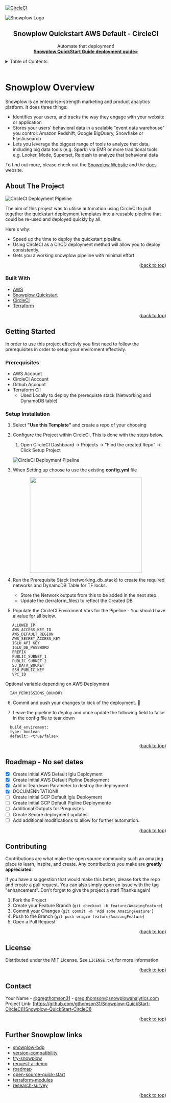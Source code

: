 <div id="top"></div>
<!--
*** Thanks for checking out the Best-README-Template. If you have a suggestion
*** that would make this better, please fork the repo and create a pull request
*** or simply open an issue with the tag "enhancement".
*** Don't forget to give the project a star!
*** Thanks again! Now go create something AMAZING! :D
-->

<!-- PROJECT SHIELDS -->
<!--
*** I'm using markdown "reference style" links for readability.
*** Reference links are enclosed in brackets [ ] instead of parentheses ( ).
*** See the bottom of this document for the declaration of the reference variables
*** for contributors-url, forks-url, etc. This is an optional, concise syntax you may use.
*** https://www.markdownguide.org/basic-syntax/#reference-style-links
-->
[![CircleCI](https://circleci.com/gh/gthomson31/Snowplow-QuickStart-CircleCI/tree/main.svg?style=svg&circle-token=f9a55d6df6a95092a3cbc7ef28b0a1e46e196d71)](https://circleci.com/gh/gthomson31/Snowplow-QuickStart-CircleCI/tree/main)

<!-- PROJECT LOGO -->
![Snowplow Logo](./media/snowplow_logo.png)
<br />
<div align="center">
  <h2 align="center">Snowplow Quickstart AWS Default - CircleCI</h2>
  <p align="center">
    Automate that deployment!
    <br />
    <a href="https://docs.snowplowanalytics.com/docs/open-source-quick-start/"><strong>Snowplow QuickStart Guide deployment quide»</strong></a>
    <br />
  </p>
</div>

<!-- TABLE OF CONTENTS -->
<details>
  <summary>Table of Contents</summary>
  <ol>
    <li>
      <a href="#about-the-project">About The Project</a>
      <ul>
        <li><a href="#built-with">Built With</a></li>
      </ul>
    </li>
    <li>
      <a href="#getting-started">Getting Started</a>
      <ul>
        <li><a href="#prerequisites">Prerequisites</a></li>
        <li><a href="#installation">Installation</a></li>
      </ul>
    </li>
    <li><a href="#usage">Usage</a></li>
    <li><a href="#roadmap">Roadmap</a></li>
    <li><a href="#contributing">Contributing</a></li>
    <li><a href="#license">License</a></li>
    <li><a href="#contact">Contact</a></li>
    <li><a href="#acknowledgments">Acknowledgments</a></li>
  </ol>
</details>
<br>

<!-- SNOWPLOW OVERVIEW  -->
# Snowplow Overview

Snowplow is an enterprise-strength marketing and product analytics platform.
It does three things:

* Identifies your users, and tracks the way they engage with your website or application
* Stores your users' behavioral data in a scalable "event data warehouse" you control: Amazon Redshift, Google BigQuery, Snowflake or Elasticsearch
* Lets you leverage the biggest range of tools to analyze that data, including big data tools (e.g. Spark) via EMR or more traditional tools e.g. Looker, Mode, Superset, Re:dash to analyze that behavioral data

To find out more, please check out the [Snowplow Website](https://snowplowanalytics.com/) and the [docs](https://docs.snowplowanalytics.com/open-source-docs/) website.

<!-- ABOUT THE PROJECT -->
## About The Project

![CircleCI Deployment Pipeline](./media/deployment.png)

The aim of this project was to utilise automation using CircleCI to pull together the quickstart deployment templates into a reusable pipeline that could be re-used and deployed quickly by all.

Here's why:

* Speed up the time to deploy the quickstart pipeline.
* Using CircleCI as a CI/CD deployment method will allow you to deploy consistently.
* Gets you a working snowplow pipeline with minimal effort.

<p align="right">(<a href="#top">back to top</a>)</p>

### Built With

* [AWS](https://aws.amazon.com/)
* [Snowplow Quickstart](https://github.com/snowplow/quickstart-examples)
* [CircleCI](https://circleci.com/)
* [Terraform](https://www.terraform.io/)

<p align="right">(<a href="#top">back to top</a>)</p>

<!-- GETTING STARTED -->
## Getting Started

In order to use this project effectivly you first need to follow the prerequisites in order to setup your enviroment effectivly.

### Prerequisites

* AWS Account
* CircleCI Account
* Github Account
* Terraform ClI
  * Used Locally to deploy the prerequiste stack (Networking and DynamoDB table)

### Setup Installation

1. Select **"Use this Template"** and create a repo of your choosing
2. Configure the Project within CircleCI, This is done with the steps below.
   1. Open CircleCI Dashboard &rarr; Projects &rarr; "Find the created Repo" &rarr; Click Setup Project

   ![CircleCI Deployment Pipeline](./media/circleci_project.jpg)

3. When Setting up choose to use the existing **config.yml** file <br>

<p align="center"><img src="./media/circleci_setup.jpg" width="350" height="300" /></p>

4. Run the Prerequisite Stack (networking_db_stack) to create the required networks and DynamoDB Table for TF locks.
    - Store the Network outputs from this to be added in the next step.
    - Update the (terraform_files) to reflect the Created DB
  

5. Populate the CircleCI Enviroment Vars for the Pipeline - You should have a value for all below.

 ```
    ALLOWED_IP 
    AWS_ACCESS_KEY_ID 
    AWS_DEFAULT_REGION
    AWS_SECRET_ACCESS_KEY  
    IGLU_API_KEY 
    IGLU_DB_PASSWORD
    PREFIX
    PUBLIC_SUBNET_1 
    PUBLIC_SUBNET_2 
    S3_DATA_BUCKET
    SSH_PUBLIC_KEY
    VPC_ID
  ```
  Optional variable depending on AWS Deployment.

  ```
    IAM_PERMISSIONS_BOUNDRY
  ```

6. Commit and push your changes to kick of the deployment. 🚀


7. Leave the pipeline to deploy and once update the following field to false in the config file to tear down
  ```
    build_enviroment:
    type: boolean
    default: <true/false>
  ```


<p align="right">(<a href="#top">back to top</a>)</p>

<!-- ROADMAP -->
## Roadmap - No set dates

* [x] Create Initial AWS Default Iglu Deployment
* [x] Create Initial AWS Default Pipline Deployment
* [x] Add in Teardown Parameter to destroy the deployment
* [x] DOCUMENNTATION!!
* [ ] Create Initial GCP Default Iglu Deployment
* [ ] Create Initial GCP Default Pipline Deploymente
* [ ] Additional Outputs for Prequisites
* [ ] Create Secure deployment updates
* [ ] Add additional modifications to allow for further automation.

<p align="right">(<a href="#top">back to top</a>)</p>

<!-- CONTRIBUTING -->
## Contributing

Contributions are what make the open source community such an amazing place to learn, inspire, and create. Any contributions you make are **greatly appreciated**.

If you have a suggestion that would make this better, please fork the repo and create a pull request. You can also simply open an issue with the tag "enhancement".
Don't forget to give the project a star! Thanks again!

1. Fork the Project
2. Create your Feature Branch (`git checkout -b feature/AmazingFeature`)
3. Commit your Changes (`git commit -m 'Add some AmazingFeature'`)
4. Push to the Branch (`git push origin feature/AmazingFeature`)
5. Open a Pull Request

<p align="right">(<a href="#top">back to top</a>)</p>

<!-- LICENSE -->
## License

Distributed under the MIT License. See `LICENSE.txt` for more information.

<p align="right">(<a href="#top">back to top</a>)</p>

<!-- CONTACT -->
## Contact

Your Name - [@gregthomson31](https://twitter.com/gregthomson31) - greg.thomson@snowplowanalytics.com <br>
Project Link: [https://github.com/gthomson31/Snowplow-QuickStart-CircleCI](Snowplow-QuickStart-CircleCI)

<p align="right">(<a href="#top">back to top</a>)</p>

<!-- LINKS -->
## Further Snowplow links

* [snowplow-bdp]
* [version-compatibility]
* [try-snowplow]
* [request-a-demo]
* [roadmap]
* [open-source-quick-start]
* [terraform-modules]
* [research-survey]

<p align="right">(<a href="#top">back to top</a>)</p>

<!-- MARKDOWN LINKS & IMAGES -->
<!-- https://www.markdownguide.org/basic-syntax/#reference-style-links -->

[website]: https://snowplowanalytics.com
[docs]: https://docs.snowplowanalytics.com/open-source-docs/

[snowplow-bdp]: https://snowplowanalytics.com/products/snowplow-bdp/
[version-compatibility]: https://docs.snowplowanalytics.com/docs/pipeline-components-and-applications/version-compatibility-matrix/
[try-snowplow]: https://try.snowplowanalytics.com/?utm_source=github&utm_medium=post&utm_campaign=try-snowplow
[request-a-demo]: https://go.snowplowanalytics.com/l/571483/2021-05-04/3sv1pg8
[roadmap]: https://github.com/snowplow/snowplow/projects
[open-source-quick-start]: https://docs.snowplowanalytics.com/docs/open-source-quick-start/
[terraform-modules]: https://registry.terraform.io/modules/snowplow-devops
[research-survey]: https://forms.gle/pCtYx8naum7A8vvw5

[architecture-image]: media/snowplow_architecture.png
[architecture]: ./ARCHITECTURE.md

[javascript-tracker]: https://github.com/snowplow/snowplow-javascript-tracker
[amp-tracker]: https://docs.snowplowanalytics.com/docs/collecting-data/collecting-from-own-applications/google-amp-tracker/
[android-tracker]: https://github.com/snowplow/snowplow-android-tracker
[ios-tracker]: https://github.com/snowplow/snowplow-objc-tracker
[rn-tracker]: https://github.com/snowplow-incubator/snowplow-react-native-tracker
[roku-tracker]: https://github.com/snowplow-incubator/snowplow-roku-tracker
[flutter-tracker]: https://github.com/snowplow-incubator/snowplow-flutter-tracker
[tracking-cli]: https://github.com/snowplow/snowplow-tracking-cli
[dotnet-tracker]: https://github.com/snowplow/snowplow-dotnet-tracker
[golang-tracker]: https://github.com/snowplow/snowplow-golang-tracker
[java-tracker]: https://github.com/snowplow/snowplow-java-tracker
[php-tracker]: https://github.com/snowplow/snowplow-php-tracker
[python-tracker]: https://github.com/snowplow/snowplow-python-tracker
[ruby-tracker]: https://github.com/snowplow/snowplow-ruby-tracker
[scala-tracker]: https://github.com/snowplow/snowplow-scala-tracker
[unity-tracker]: https://github.com/snowplow/snowplow-unity-tracker

